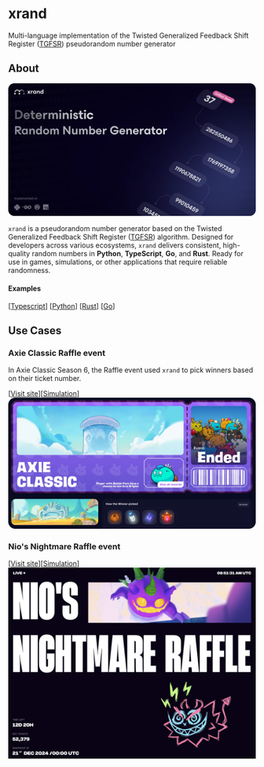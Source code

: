 # xrand

Multi-language implementation of the Twisted Generalized Feedback Shift Register ([TGFSR](https://dl.acm.org/doi/pdf/10.1145/189443.189445)) pseudorandom number generator

## About

![xrand banner](/assets/banner.webp)

`xrand` is a pseudorandom number generator based on the Twisted Generalized Feedback Shift Register ([TGFSR](https://dl.acm.org/doi/pdf/10.1145/189443.189445)) algorithm. Designed for developers across various ecosystems, `xrand` delivers consistent, high-quality random numbers in **Python**, **TypeScript**, **Go**, and **Rust**. Ready for use in games, simulations, or other applications that require reliable randomness.


#### Examples

[[Typescript]()] [[Python]()] [[Rust]()] [[Go]()]
 

## Use Cases

### Axie Classic Raffle event

In Axie Classic Season 6, the Raffle event used `xrand` to pick winners based on their ticket number.

[[Visit site](https://classic-raffle.axiedao.org/)][[Simulation](https://classic-raffle.axiedao.org/simulation)]
![Axie Classic Raffle](/assets/usecase-classic.webp)

### Nio's Nightmare Raffle event

[[Visit site](https://nioraffle.axiedao.org/)][[Simulation](https://nioraffle.axiedao.org/simulation)]
![Nio's Nightmare Raffle](/assets/usecase-nio.webp)
